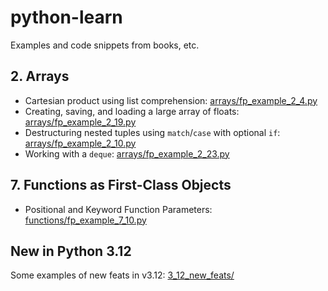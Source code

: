 # python-learn

Examples and code snippets from books, etc.

## 2. Arrays

- Cartesian product using list comprehension: [arrays/fp_example_2_4.py](arrays/fp_example_2_4.py)
- Creating, saving, and loading a large array of floats: [arrays/fp_example_2_19.py](arrays/fp_example_2_19.py)
- Destructuring nested tuples using `match`/`case` with optional `if`: [arrays/fp_example_2_10.py](arrays/fp_example_2_10.py)
- Working with a `deque`: [arrays/fp_example_2_23.py](arrays/fp_example_2_23.py)

## 7. Functions as First-Class Objects

- Positional and Keyword Function Parameters: [functions/fp_example_7_10.py](functions/fp_example_7_10.py)

## New in Python 3.12

Some examples of new feats in v3.12: [3_12_new_feats/](3_12_new_feats/)